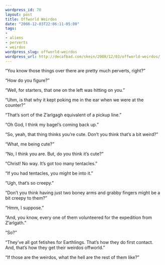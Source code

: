 ```yaml
--- 
wordpress_id: 70
layout: post
title: Offworld Weirdos
date: "2008-12-03T22:06:11-05:00"
tags: 
- 
- aliens
- perverts
- weirdos
wordpress_slug: offworld-weirdos
wordpress_url: http://decafbad.com/skein/2008/12/03/offworld-weirdos/
---
```



“You know those things over there are pretty much perverts, right?”

“How do you figure?”

“Well, for starters, that one on the left was hitting on you.”

“Uhm, is that why it kept poking me in the ear when we were at the counter?”

“That’s sort of the Z’arlgagh equivalent of a pickup line.”

“Oh God, I think my bagel’s coming back up.”

“So, yeah, that thing thinks you’re cute. Don’t you think that’s a bit weird?”

“What, me being cute?”

“No, I think you are. But, do you think it’s cute?”

“Christ! No way. It’s got too many tentacles.”

“If you had tentacles, you might be into it.”

“Ugh, that’s so creepy.”

“Don’t you think having just two boney arms and grabby fingers might be a bit creepy to them?”

“Hmm, I suppose.”

“And, you know, every one of them volunteered for the expedition from Z’arlgath.”

“So?”

“They’ve all got fetishes for Earthlings. That’s how they do first contact. And, that’s how they get their weirdos offworld.”

“If those are the weirdos, what the hell are the rest of them like?”
